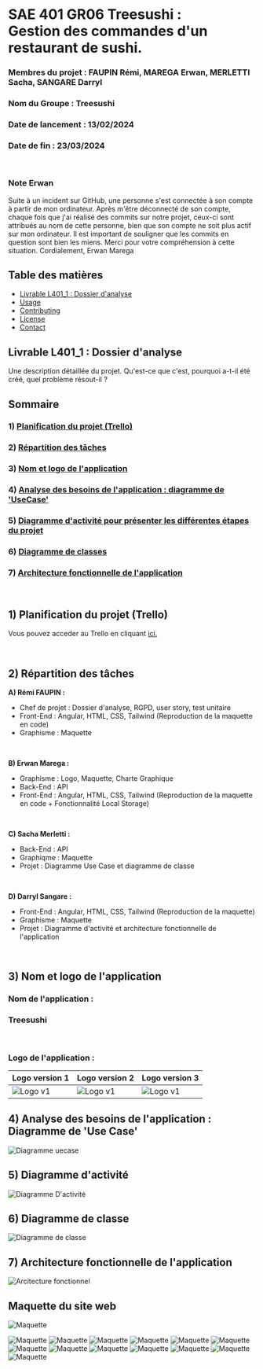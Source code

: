 # SAE 401 GR06 Treesushi : <br> Gestion des commandes d'un restaurant de sushi.

### Membres du projet : FAUPIN Rémi, MAREGA Erwan, MERLETTI Sacha, SANGARE Darryl

### Nom du Groupe : Treesushi
### Date de lancement : 13/02/2024 
### Date de fin : 23/03/2024

<br>

### Note Erwan 
Suite à un incident sur GitHub, une personne s'est connectée à son compte à partir de mon ordinateur. Après m'être déconnecté de son compte, chaque fois que j'ai réalisé des commits sur notre projet, ceux-ci sont attribués au nom de cette personne, bien que son compte ne soit plus actif sur mon ordinateur. Il est important de souligner que les commits en question sont bien les miens. Merci pour votre compréhension à cette situation.
Cordialement,
Erwan Marega



## Table des matières

- [Livrable L401_1 : Dossier d'analyse ](#Livrable1)
- [Usage](#usage)
- [Contributing](#contributing)
- [License](#license)
- [Contact](#contact)




## <a name="Livrable1"></a> Livrable L401_1 : Dossier d'analyse 


Une description détaillée du projet. Qu'est-ce que c'est, pourquoi a-t-il été créé, quel problème résout-il ?

## Sommaire

### 1) [Planification du projet (Trello)](#part1)
### 2) [Répartition des tâches](#2)
### 3) [Nom et logo de l'application](#3)
### 4) [Analyse des besoins de l'application : diagramme de 'UseCase'](#4)
### 5) [Diagramme d'activité pour présenter les différentes étapes du projet](#5)
### 6) [Diagramme de classes](#6)
### 7) [Architecture fonctionnelle de l'application](#7)

<br>

## <a name="part1"></a> 1) Planification du projet (Trello)
Vous pouvez acceder au Trello en cliquant
[ici.](https://trello.com/invite/b/A61L0Obt/ATTIc4d0fbb85a7947163a4c3d79316ec2521B6CE55F/sae-401-gr06-treeshushi)

<br>

## <a name="2"></a> 2) Répartition des tâches
**A) Rémi FAUPIN :**
- Chef de projet : Dossier d'analyse, RGPD, user story, test unitaire
 - Front-End : Angular, HTML, CSS, Tailwind (Reproduction de la maquette en code)
 - Graphisme : Maquette

<br>

**B) Erwan Marega :**
- Graphisme : Logo, Maquette, Charte Graphique
- Back-End : API
- Front-End : Angular, HTML, CSS, Tailwind (Reproduction de la maquette en code + Fonctionnalité Local Storage)

<br>

**C) Sacha Merletti :**
- Back-End : API
- Graphiqme : Maquette
- Projet : Diagramme Use Case et diagramme de classe

<br>

**D) Darryl Sangare :**
- Front-End : Angular, HTML, CSS, Tailwind (Reproduction de la maquette)
- Graphisme : Maquette 
- Projet : Diagramme d'activité et architecture fonctionnelle de l'application

<br>

## <a name="3"></a> 3) Nom et logo de l'application

### Nom de l'application : <br>
 ### Treesushi
<br>

### Logo de l'application :
| Logo version 1 | Logo version 2 | Logo version 3 |
| --------- | --------- |  --------- |
| ![Logo v1](imgreadme/logov1.png) | ![Logo v1](imgreadme/logov2.jpg)| ![Logo v1](imgreadme/logov3.jpg)|


## <a name="4"></a> 4) Analyse des besoins de l'application : <br> Diagramme de 'Use Case'

 ![Diagramme uecase](imgreadme/usecase.png)

## <a name="5"></a> 5) Diagramme d'activité 
 ![Diagramme D'activité](imgreadme/diagramme%20activite.png)


## <a name="6"></a> 6) Diagramme de classe
 ![Diagramme de classe](imgreadme/diagramme_de_class_.png)

## <a name="7"></a> 7) Architecture fonctionnelle de l'application

 ![Arcitecture fonctionnel](imgreadme/architecture%20fonctionnelle.png)


## Maquette du site web


 ![Maquette](imgreadme/Remi_Erwan_Sacha_Darryl_GR06_maquette-01.png)

 ![Maquette](imgreadme/Remi_Erwan_Sacha_Darryl_GR06_maquette-02.png)
 ![Maquette](imgreadme/Remi_Erwan_Sacha_Darryl_GR06_maquette-03.png)
 ![Maquette](imgreadme/Remi_Erwan_Sacha_Darryl_GR06_maquette-04.png)
 ![Maquette](imgreadme/Remi_Erwan_Sacha_Darryl_GR06_maquette-05.png)
 ![Maquette](imgreadme/Remi_Erwan_Sacha_Darryl_GR06_maquette-06.png)
 ![Maquette](imgreadme/Remi_Erwan_Sacha_Darryl_GR06_maquette-07.png)
 ![Maquette](imgreadme/Remi_Erwan_Sacha_Darryl_GR06_maquette-08.png)
 ![Maquette](imgreadme/Remi_Erwan_Sacha_Darryl_GR06_maquette-09.png)
 ![Maquette](imgreadme/Remi_Erwan_Sacha_Darryl_GR06_maquette-10.png)
 ![Maquette](imgreadme/Remi_Erwan_Sacha_Darryl_GR06_maquette-11.png)
 ![Maquette](imgreadme/Remi_Erwan_Sacha_Darryl_GR06_maquette-12.png)
 ![Maquette](imgreadme/Remi_Erwan_Sacha_Darryl_GR06_maquette-13.png)
 ![Maquette](imgreadme/Remi_Erwan_Sacha_Darryl_GR06_maquette-14.png)




